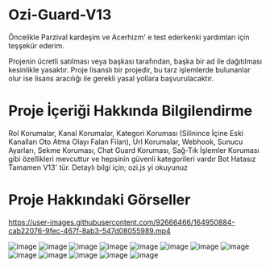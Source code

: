 # Ozi-Guard-V13
Öncelikle Parzival kardeşim ve Acerhizm' e test ederkenki yardımları için teşşekür ederim.

Projenin ücretli satılması veya başkası tarafından, başka bir ad ile dağıtılması kesinlikle yasaktır. Proje lisanslı bir projedir, bu tarz işlemlerde bulunanlar olur ise lisans aracılığı ile gerekli yasal yollara başvurulacaktır.

# Proje İçeriği Hakkında Bilgilendirme
Rol Korumalar, Kanal Korumalar, Kategori Koruması (Silinince İçine Eski Kanalları Oto Atma Olayı Falan Filan), Url Korumalar, Webhook, Sunucu Ayarları, Sekme Koruması, Chat Guard Koruması, Sağ-Tık İşlemler Koruması gibi özellikleri mevcuttur ve hepsinin güvenli kategorileri vardır Bot Hatasız Tamamen V13' tür. Detaylı bilgi için; ozi.js yi okuyunuz

# Proje Hakkındaki Görseller

https://user-images.githubusercontent.com/92666466/164950884-cab22076-9fec-467f-8ab3-547d08055989.mp4

![image](https://user-images.githubusercontent.com/92666466/164950892-39b2f491-a3db-4b0c-8be7-899cfe42cd50.png)
![image](https://user-images.githubusercontent.com/92666466/164950894-9eb855c5-bf1e-4d53-8792-e0843e3fa401.png)
![image](https://user-images.githubusercontent.com/92666466/164950903-efe2b041-cef3-4de4-85e3-92837130e6c4.png)
![image](https://user-images.githubusercontent.com/92666466/164950904-3a216718-103e-4147-a2f2-acbd72fc1114.png)
![image](https://user-images.githubusercontent.com/92666466/164950907-230a88d3-ed6e-4c08-9722-0807972a90ec.png)
![image](https://user-images.githubusercontent.com/92666466/164950915-3a15584d-189d-4e98-87cf-908bb104f948.png)
![image](https://user-images.githubusercontent.com/92666466/164950919-1d23ec4c-52ca-4e91-ab36-a79356913ce8.png)
![image](https://user-images.githubusercontent.com/92666466/164950921-1212fc0f-1c45-43c9-84eb-eba1d4e95290.png)
![image](https://user-images.githubusercontent.com/92666466/164950925-41b3df5c-aa3e-477a-9325-420421b85940.png)
![image](https://user-images.githubusercontent.com/92666466/164950932-4596f29b-5c11-40cb-acef-6dbc756114b2.png)
![image](https://user-images.githubusercontent.com/92666466/164950935-a9da974c-5c5b-4c9a-8d8d-b99d5b5712a9.png)
![image](https://user-images.githubusercontent.com/92666466/164950937-a3e97a87-72c7-46a3-b06d-3d6cac2aa88b.png)
![image](https://user-images.githubusercontent.com/92666466/164950938-c2639e3e-cde7-40ea-81f7-2d47e859ccb4.png)
